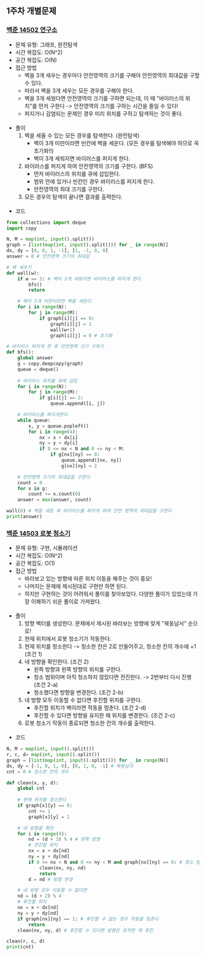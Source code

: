 ## 1주차 개별문제
### [백준 14502 연구소](https://www.acmicpc.net/problem/14502)
- 문제 유형: 그래프, 완전탐색
- 시간 복잡도: O(N^2)
- 공간 복잡도: O(N)
- 접근 방법
    - 벽을 3개 세우는 경우마다 안전영역의 크기를 구해야 안전영역의 최대값을 구할 수 있다.
    - 따라서 벽을 3개 세우는 모든 경우를 구해야 한다.
    - 벽을 3개 세웠다면 안전영역의 크기를 구하면 되는데, 이 때 "바이러스의 위치"를 먼저 구한다 -> 안전영역의 크기를 구하는 시간을 줄일 수 있다!
    - 퍼지거나 감염되는 문제인 경우 미리 위치를 구하고 탐색하는 것이 좋다.
<br/><br/>
- 풀이
    1. 벽을 세울 수 있는 모든 경우를 탐색한다. (완전탐색)
        - 벽이 3개 미만이라면 빈칸에 벽을 세운다. (모든 경우를 탐색해야 하므로 꼭 초기화!!)
        - 벽이 3개 세워지면 바이러스를 퍼지게 한다.
     2. 바이러스를 퍼지게 하여 안전영역의 크기를 구한다. (BFS)
        - 먼저 바이러스의 위치를 큐에 삽입한다.
        - 범위 안에 있거나 빈칸인 경우 바이러스를 퍼지게 한다.
        - 안전영역의 최대 크기를 구한다.
    3. 모든 경우의 탐색이 끝나면 결과를 출력한다.
<br/><br/>
- 코드
```python
from collections import deque
import copy

N, M = map(int, input().split())
graph = [list(map(int, input().split())) for _ in range(N)]
dx, dy = [0, 0, 1, -1], [1, -1, 0, 0]
answer = 0 # 안전영역 크기의 최대값

# 벽 세우기
def wall(w):
    if w == 3: # 벽이 3개 세워지면 바이러스를 퍼지게 한다
        bfs()
        return

    # 벽이 3개 미만이라면 벽을 세운다
    for i in range(N):
        for j in range(M):
            if graph[i][j] == 0:
                graph[i][j] = 1
                wall(w+1)
                graph[i][j] = 0 # 초기화

# 바이러스 퍼지게 한 후 안전영역 크기 구하기
def bfs():
    global answer
    g = copy.deepcopy(graph)
    queue = deque()
    
    # 바이러스 위치를 큐에 삽입
    for i in range(N):
        for j in range(M):
            if g[i][j] == 2:
                queue.append([i, j])

    # 바이러스를 퍼지게한다
    while queue:
        x, y = queue.popleft()
        for i in range(4):
            nx = x + dx[i]
            ny = y + dy[i]
            if 0 <= nx < N and 0 <= ny < M:
                if g[nx][ny] == 0:
                    queue.append([nx, ny])
                    g[nx][ny] = 2

    # 안전영역 크기의 최대값을 구한다
    count = 0
    for x in g:
        count += x.count(0)
    answer = max(answer, count)

wall(0) # 벽을 세운 후 바이러스를 퍼지게 하여 안전 영역의 최대값을 구한다
print(answer)
```

### [백준 14503 로봇 청소기](https://www.acmicpc.net/problem/14503)
- 문제 유형: 구현, 시뮬레이션
- 시간 복잡도: O(N^2)
- 공간 복잡도: O(1)
- 접근 방법
    - 바라보고 있는 방향에 따른 위치 이동을 해주는 것이 중요!
    - 나머지는 문제에 제시된대로 구현만 하면 된다.
    - 하지만 구현하는 것이 어려워서 풀이를 찾아보았다. 다양한 풀이가 있었는데 가장 이해하기 쉬운 풀이로 가져왔다.
<br/><br/>
- 풀이
    1. 방향 벡터를 생성한다. 문제에서 제시된 바라보는 방향에 맞게 "북동남서" 순으로!
    2. 현재 위치에서 로봇 청소기가 작동한다.
    3. 현재 위치를 청소한다 -> 청소한 칸은 2로 만들어주고, 청소한 칸의 개수에 +1 (조건 1)
    4. 네 방향을 확인한다. (조건 2)
        - 왼쪽 방향과 왼쪽 방향의 위치를 구한다.
        - 청소 범위이며 아직 청소하지 않았다면 전진한다. -> 2번부터 다시 진행 (조건 2-a)
        - 청소했다면 방향을 변경한다. (조건 2-b)
    5. 네 방향 모두 이동할 수 없다면 후진할 위치를 구한다.
        - 후진할 위치가 벽이라면 작동을 멈춘다. (조건 2-d)
        - 후진할 수 있다면 방향을 유지한 채 위치를 변경한다. (조건 2-c)
    6. 로봇 청소기 작동이 종료되면 청소한 칸의 개수를 출력한다.
<br/><br/>
- 코드
```python
N, M = map(int, input().split())
r, c, d= map(int, input().split())
graph = [list(map(int, input().split())) for _ in range(N)]
dx, dy = [-1, 0, 1, 0], [0, 1, 0, -1] # 북동남서
cnt = 0 # 청소한 칸의 개수

def clean(x, y, d):
    global cnt
    
    # 현재 위치를 청소한다
    if graph[x][y] == 0:
        cnt += 1
        graph[x][y] = 2

    # 네 방향을 확인
    for i in range(4):
        nd = (d + 3) % 4 # 왼쪽 방향
        # 전진할 위치
        nx = x + dx[nd]
        ny = y + dy[nd]
        if 0 <= nx < N and 0 <= ny < M and graph[nx][ny] == 0: # 청소 범위이며 아직 청소하지 않았다면 전진
            clean(nx, ny, nd)
            return
        d = nd # 방향 변경

    # 네 방향 모두 이동할 수 없다면
    nd = (d + 2) % 4
    # 후진할 위치
    nx = x + dx[nd]
    ny = y + dy[nd]
    if graph[nx][ny] == 1: # 후진할 수 없는 경우 작동을 멈춘다
        return
    clean(nx, ny, d) # 후진할 수 있다면 방향은 유지한 채 후진

clean(r, c, d)
print(cnt)
```